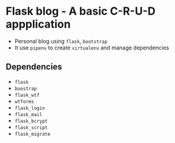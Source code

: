 # Flask blog - A basic C-R-U-D appplication

- Personal blog using `flask`, `bootstrap`
- It use `pipenv` to create `virtualenv` and manage dependencies

## Dependencies

- `flask`
- `boostrap`
- `flask_wtf`
- `wtforms`
- `flask_login`
- `flask_mail`
- `flask_bcrypt`
- `flask_script`
- `flask_migrate`
